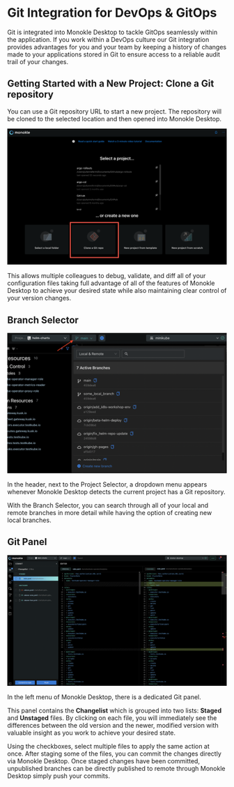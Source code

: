 # Git Integration for DevOps & GitOps

Git is integrated into Monokle Desktop to tackle GitOps seamlessly within the application. If you work within a DevOps culture our Git integration provides advantages for you and your team by keeping a history of changes made to your applications stored in Git to ensure access to a reliable audit trail of your changes.

## **Getting Started with a New Project: Clone a Git repository**

You can use a Git repository URL to start a new project. The repository will be cloned to the selected location and then opened into Monokle Desktop.

![Clone Git Repo](img/clone-a-git-repo-on-startup-1.11.png)

This allows multiple colleagues to debug, validate, and diff all of your configuration files taking full advantage of all of the features of Monokle Desktop to achieve your desired state while also maintaining clear control of your version changes.

## **Branch Selector**

![Branch Selector](img/branch-selector-1.11.png)

In the header, next to the Project Selector, a dropdown menu appears whenever Monokle Desktop detects the current project has a Git repository.

With the Branch Selector, you can search through all of your local and remote branches in more detail while having the option of creating new local branches.

## **Git Panel**

![Git Panel](img/git-panel-1.11.png)

In the left menu of Monokle Desktop, there is a dedicated Git panel.

This panel contains the **Changelist** which is grouped into two lists: **Staged** and **Unstaged** files. By clicking on each file, you will immediately see the differences between the old version and the newer, modified version with valuable insight as you work to achieve your desired state. 

Using the checkboxes, select multiple files to apply the same action at once. After staging some of the files, you can commit the changes directly via Monokle Desktop. Once staged changes have been committed, unpublished branches can be directly published to remote through Monokle Desktop simply push your commits.





